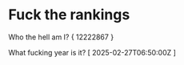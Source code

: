 # Fuck the rankings

Who the hell am I?
{ 12222867 }

What fucking year is it?
[ 2025-02-27T06:50:00Z ]

